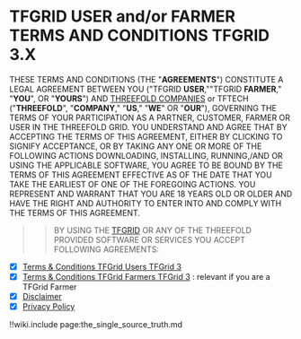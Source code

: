 # TFGRID USER and/or FARMER TERMS AND CONDITIONS TFGRID 3.X

THESE TERMS AND CONDITIONS (THE "**AGREEMENTS**") CONSTITUTE A LEGAL AGREEMENT BETWEEN YOU ("TFGRID **USER**,""TFGRID **FARMER**," "**YOU**", OR "**YOURS**") AND [THREEFOLD COMPANIES](companies) or TFTECH ("**THREEFOLD**", "**COMPANY**," "**US**," "**WE**" OR "**OUR**"), GOVERNING THE TERMS OF YOUR PARTICIPATION AS A PARTNER, CUSTOMER, FARMER OR USER IN THE THREEFOLD GRID. YOU UNDERSTAND AND AGREE THAT BY ACCEPTING THE TERMS OF THIS AGREEMENT, EITHER BY CLICKING TO SIGNIFY ACCEPTANCE, OR BY TAKING ANY ONE OR MORE OF THE FOLLOWING ACTIONS DOWNLOADING, INSTALLING, RUNNING,/AND OR USING THE APPLICABLE SOFTWARE, YOU AGREE TO BE BOUND BY THE TERMS OF THIS AGREEMENT EFFECTIVE AS OF THE DATE THAT YOU TAKE THE EARLIEST OF ONE OF THE FOREGOING ACTIONS. YOU REPRESENT AND WARRANT THAT YOU ARE 18 YEARS OLD OR OLDER AND HAVE THE RIGHT AND AUTHORITY TO ENTER INTO AND COMPLY WITH THE TERMS OF THIS AGREEMENT.

>> BY USING THE [TFGRID](tfgrid3:threefold_grid) OR ANY OF THE THREEFOLD PROVIDED SOFTWARE OR SERVICES YOU ACCEPT FOLLOWING AGREEMENTS:

- [X] [Terms & Conditions TFGrid Users TFGrid 3](terms_conditions_griduser)
- [X] [Terms & Conditions TFGrid Farmers TFGrid 3](terms_conditions_farmer3) : relevant if you are a TFGrid Farmer
- [X] [Disclaimer](disclaimer)
- [X] [Privacy Policy](privacypolicy)

!!wiki.include page:the_single_source_truth.md